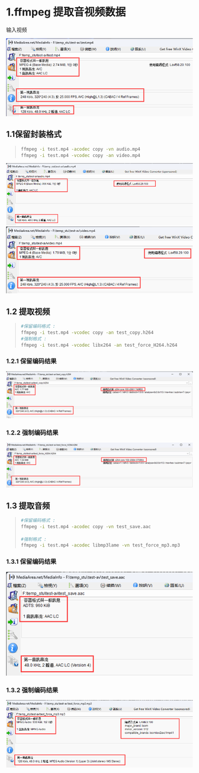 # 1.ffmpeg 提取音视频数据

输入视频

<img src="assets/image-20231225141957951.png" alt="image-20231225141957951" /> 

## 1.1保留封装格式

> ```bash
> ffmpeg -i test.mp4 -acodec copy -vn audio.mp4
> ffmpeg -i test.mp4 -vcodec copy -an video.mp4
> ```

<img src="assets/image-20231225134202041.png" alt="image-20231225134202041" /> 

 <img src="assets/image-20231225134244381.png" alt="image-20231225134244381" /> 

## 1.2 提取视频

> ```bash
> #保留编码格式 : 
> ffmpeg -i test.mp4 -vcodec copy -an test_copy.h264
> #强制格式 : 
> ffmpeg -i test.mp4 -vcodec libx264 -an test_force_H264.h264
> ```

### 1.2.1 保留编码结果

<img src="assets/image-20231225134517650.png" alt="image-20231225134517650" /> 

###  1.2.2 强制编码结果

<img src="assets/image-20231225143324566.png" alt="image-20231225143324566" /> 

## 1.3 提取音频

> ```bash
> #保留编码格式 : 
> ffmpeg -i test.mp4 -acodec copy -vn test_save.aac
> 
> #强制格式 : 
> ffmpeg -i test.mp4 -acodec libmp3lame -vn test_force_mp3.mp3
> ```

### 1.3.1 保留编码结果

<img src="assets/image-20231225144937134.png" alt="image-20231225144937134" /> 

### 1.3.2 强制编码结果

<img src="assets/image-20231225145103617.png" alt="image-20231225145103617" /> 
